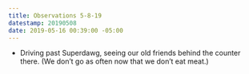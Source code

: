 ```yaml
---
title: Observations 5-8-19
datestamp: 20190508
date: 2019-05-16 00:39:00 -05:00
---
```


- Driving past Superdawg, seeing our old friends behind the counter there. (We don’t go as often now that we don’t eat meat.)
